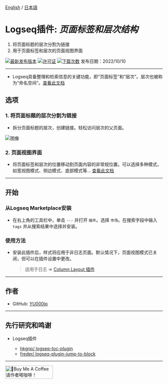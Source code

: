 [English](https://github.com/YU000jp/logseq-page-tags-and-hierarchy) / [日本語](https://github.com/YU000jp/logseq-page-tags-and-hierarchy/blob/main/README.ja.md)

# Logseq插件: *页面标签和层次结构*

1. 将页面标题的层次分割为链接
1. 用于页面标签和层次的页面视图界面

[![最新发布版本](https://img.shields.io/github/v/release/YU000jp/logseq-page-tags-and-hierarchy)](https://github.com/YU000jp/logseq-page-tags-and-hierarchy/releases)
[![许可证](https://img.shields.io/github/license/YU000jp/logseq-page-tags-and-hierarchy?color=blue)](https://github.com/YU000jp/logseq-page-tags-and-hierarchy/blob/main/LICENSE)
[![下载次数](https://img.shields.io/github/downloads/YU000jp/logseq-page-tags-and-hierarchy/total.svg)](https://github.com/YU000jp/logseq-page-tags-and-hierarchy/releases)
发布日期：2022/10/10

---

- Logseq具备整理和检索信息的关键功能，即“页面标签”和“层次”。层次也被称为“命名空间”。[查看此文档](https://github.com/YU000jp/logseq-page-tags-and-hierarchy/wiki/Logseq-features-Page-Tags-and-Hierarchy)

## 选项

### 1. 将页面标题的层次分割为链接

- 拆分页面标题的层次，创建链接。轻松访问层次的父页面。

![图像](https://github.com/YU000jp/logseq-page-tags-and-hierarchy/assets/111847207/f7da636b-4418-4a2f-b1e9-49c6aa8ec055)

### 2. 页面视图界面

- 将页面标签和层次的位置移动到页面内容的非常规位置。可以选择多种模式，如宽视图模式、侧边模式、底部模式等... [查看此文档](https://github.com/YU000jp/logseq-page-tags-and-hierarchy/wiki/Page-View)

---

## 开始

### 从Logseq Marketplace安装

- 在右上角的工具栏中，单击 `---` 并打开 `插件`。选择 `市场`。在搜索字段中输入 `tags` 并从搜索结果中选择并安装。

### 使用方法

- 安装此插件后，样式将应用于非日志页面。默认情况下，页面视图模式已关闭，但可以在插件设置中更改。
  > 适用于日志 => [Column Layout 插件](https://github.com/YU000jp/Logseq-column-Layout)

---

## 作者

- GitHub: [YU000jp](https://github.com/YU000jp)

---

## 先行研究和鸣谢

- Logseq插件

  - [hkgnp/ logseq-toc-plugin](https://github.com/hkgnp/logseq-toc-plugin/)
  - [freder/ logseq-plugin-jump-to-block](https://github.com/freder/logseq-plugin-jump-to-block/)

---

<a href="https://www.buymeacoffee.com/yu000japan" target="_blank"><img src="https://cdn.buymeacoffee.com/buttons/v2/default-violet.png" alt="🍌Buy Me A Coffee 请作者喝咖啡！" style="height: 42px;width: 152px" ></a>
